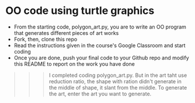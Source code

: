 # OO code using turtle graphics
- From the starting code, polygon_art.py, you are to write an OO program that generates different pieces of art works
- Fork, then, clone this repo
- Read the instructions given in the course's Google Classroom and start coding
- Once you are done, push your final code to your Github repo and modify this README to report on the work you have done

>>> I completed coding polygon_art.py. But in the art taht use reduction ratio, the shape with ration didn't generate in the middle of shape, it slant from the middle. To generate the art, enter the art you want to generate.
